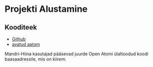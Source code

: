 # Projekti Alustamine

## Kooditeek

* [Github](https://github.com/3TiSite)
* [avatud aatom](https://atomgit.com/orgs/3ti)

Mandri-Hiina kasutajad pääsevad juurde Open Atomi ülaltoodud koodi baasaadressile, mis on kiirem.
